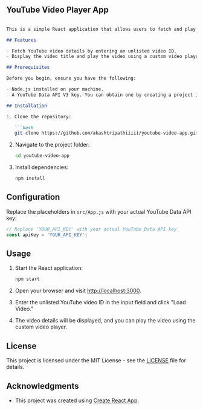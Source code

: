 ## YouTube Video Player App

```markdown

This is a simple React application that allows users to fetch and play unlisted YouTube videos using the YouTube Data API V3.

## Features

- Fetch YouTube video details by entering an unlisted video ID.
- Display the video title and play the video using a custom video player.

## Prerequisites

Before you begin, ensure you have the following:

- Node.js installed on your machine.
- A YouTube Data API V3 key. You can obtain one by creating a project in the [Google Cloud Console](https://console.cloud.google.com/) and enabling the YouTube Data API.

## Installation

1. Clone the repository:

   ```bash
   git clone https://github.com/akashtripathiiiii/youtube-video-app.git
   ```

2. Navigate to the project folder:

   ```bash
   cd youtube-video-app
   ```

3. Install dependencies:

   ```bash
   npm install
   ```

## Configuration

Replace the placeholders in `src/App.js` with your actual YouTube Data API key:

   ```javascript
   // Replace 'YOUR_API_KEY' with your actual YouTube Data API key
   const apiKey = 'YOUR_API_KEY';
   ```

## Usage

1. Start the React application:

   ```bash
   npm start
   ```

2. Open your browser and visit [http://localhost:3000](http://localhost:3000).

3. Enter the unlisted YouTube video ID in the input field and click "Load Video."

4. The video details will be displayed, and you can play the video using the custom video player.

## License

This project is licensed under the MIT License - see the [LICENSE](LICENSE) file for details.

## Acknowledgments

- This project was created using [Create React App](https://reactjs.org/docs/create-a-new-react-app.html).
